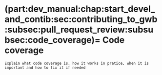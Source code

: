 (part:dev_manual:chap:start_devel_and_contib:sec:contributing_to_gwb:subsec:pull_request_review:subsubsec:code_coverage)=
Code coverage
=======

```{todo}
Explain what code coverage is, how it works in pratice, when it is important and how to fix it if needed
```